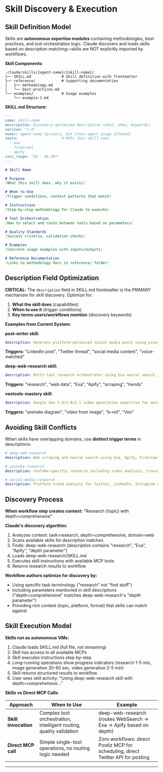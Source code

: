 # Skill Discovery & Execution

## Skill Definition Model

Skills are **autonomous expertise modules** containing methodologies, best practices, and tool orchestration logic. Claude discovers and loads skills based on description matching—skills are NOT explicitly imported by workflows.

**Skill Components:**

```
.claude/skills/{agent-name}/{skill-name}/
├── SKILL.md              # Skill definition with frontmatter
├── reference/            # Supporting documentation
│   ├── methodology.md
│   └── best-practices.md
└── examples/             # Usage examples
    └── example-1.md
```

**SKILL.md Structure:**

```markdown
---
name: skill-name
description: Discovery-optimized description (what, when, keywords)
version: "1.0"
owner: agent-name (primary, but cross-agent usage allowed)
tools:                    # MCPs this skill uses
  - exa
  - firecrawl
  - apify
cost_range: "$0 - $0.50+"
---

# Skill Name

# Purpose
[What this skill does, why it exists]

# When to Use
[Trigger conditions, context patterns that match]

# Instructions
[Step-by-step methodology for Claude to execute]

# Tool Orchestration
[How to select and route between tools based on parameters]

# Quality Standards
[Success criteria, validation checks]

# Examples
[Concrete usage examples with inputs/outputs]

# Reference Documentation
[Links to methodology docs in reference/ folder]
```

## Description Field Optimization

**CRITICAL:** The `description` field in SKILL.md frontmatter is the PRIMARY mechanism for skill discovery. Optimize for:

1. **What the skill does** (capabilities)
2. **When to use it** (trigger conditions)
3. **Key terms users/workflows mention** (discovery keywords)

**Examples from Current System:**

**post-writer skill:**
```yaml
description: Generate platform-optimized social media posts using proven formulas (Justin Welsh PAIPS for LinkedIn, Greg Isenberg questions for Twitter, Paul Graham essays for Substack). Use when creating LinkedIn posts, Twitter threads, Substack essays, or any social media content requiring voice-matched writing.
```
**Triggers:** "LinkedIn post", "Twitter thread", "social media content", "voice-matched"

**deep-web-research skill:**
```yaml
description: Multi-tool research orchestrator using Exa neural search, Apify platform scrapers, Firecrawl web scraping, and WebSearch. Intelligently routes between tools based on depth parameter (quick=free, comprehensive=paid). Use when researching topics, gathering web data, analyzing trends, or scraping social media platforms.
```
**Triggers:** "research", "web data", "Exa", "Apify", "scraping", "trends"

**veotools-mastery skill:**
```yaml
description: Google Veo 2.0/3.0/3.1 video generation expertise for animating diagrams, creating b-roll scenes, and image-to-video conversion. Knows model selection (veo-3.1-fast for iteration, veo-3.1-standard for quality), aspect ratio optimization (16:9 YouTube, 9:16 Shorts), and async job management. Use when generating videos from images, animating diagrams, or creating b-roll footage.
```
**Triggers:** "animate diagram", "video from image", "b-roll", "Veo"

## Avoiding Skill Conflicts

When skills have overlapping domains, use **distinct trigger terms** in descriptions:

```yaml
# deep-web-research
description: Web scraping and neural search using Exa, Apify, Firecrawl. Use for general web research, trending topics, and data gathering.

# youtube-research
description: YouTube-specific research including video analysis, transcript extraction, retention patterns. Use when researching YouTube content, analyzing videos, or studying creator strategies.

# social-media-research
description: Platform trend analysis for Twitter, LinkedIn, Instagram using social-media-mcp and Brave/Perplexity. Use when tracking trending topics, viral content, or platform-specific trends.
```

## Discovery Process

**When workflow step creates context:** "Research {topic} with depth=comprehensive"

**Claude's discovery algorithm:**
1. Analyzes context: task=research, depth=comprehensive, domain=web
2. Scans available skills for description matches
3. Finds: deep-web-research (description contains "research", "Exa", "Apify", "depth parameter")
4. Loads deep-web-research/SKILL.md
5. Executes skill instructions with available MCP tools
6. Returns research results to workflow

**Workflow authors optimize for discovery by:**
- Using specific task terminology ("research" not "find stuff")
- Including parameters mentioned in skill descriptions ("depth=comprehensive" matches deep-web-research's "depth parameter")
- Providing rich context (topic, platform, format) that skills can match against

## Skill Execution Model

**Skills run as autonomous VMs:**

1. Claude loads SKILL.md (full file, not streaming)
2. Skill has access to all available MCPs
3. Skill executes instructions step-by-step
4. Long-running operations show progress indicators (research 1-5 min, image generation 30-60 sec, video generation 2-5 min)
5. Skill returns structured results to workflow
6. User sees skill activity: "Using deep-web-research skill with depth=comprehensive..."

**Skills vs Direct MCP Calls:**

| Approach | When to Use | Example |
|----------|-------------|---------|
| **Skill invocation** | Complex tool orchestration, intelligent routing, quality validation | deep-web-research (routes WebSearch → Exa → Apify based on depth) |
| **Direct MCP call** | Simple single-tool operations, no routing logic needed | Zoro workflows: direct Postiz MCP for scheduling, direct Twitter API for posting |

---
